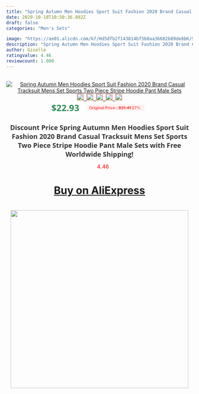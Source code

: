 ```yaml
---
title: "Spring Autumn Men Hoodies Sport Suit Fashion 2020 Brand Casual Tracksuit Mens Set Sports Two Piece Stripe Hoodie Pant Male Sets"
date: 2020-10-18T10:50:36.892Z
draft: false
categories: "Men's Sets"

image: "https://ae01.alicdn.com/kf/Hd5dfb2f143814bf5b0aa36682b89de8bK/Spring-Autumn-Men-Hoodies-Sport-Suit-Fashion-2020-Brand-Casual-Tracksuit-Mens-Set-Sports-Two-Piece.jpg"
description: "Spring Autumn Men Hoodies Sport Suit Fashion 2020 Brand Casual Tracksuit Mens Set Sports Two Piece Stripe Hoodie Pant Male Sets"
author: Giselle
ratingvalue: 4.46
reviewcount: 1.000
---
```

<br>
<div style="text-align: center;">
<a href="https://s.click.aliexpress.com/e/_AF6Fdj" target="_blank" rel="nofollow noopener noreferrer"><img alt="Spring Autumn Men Hoodies Sport Suit Fashion 2020 Brand Casual Tracksuit Mens Set Sports Two Piece Stripe Hoodie Pant Male Sets" class="magnifier-image" src="https://ae01.alicdn.com/kf/Hd5dfb2f143814bf5b0aa36682b89de8bK/Spring-Autumn-Men-Hoodies-Sport-Suit-Fashion-2020-Brand-Casual-Tracksuit-Mens-Set-Sports-Two-Piece.jpg_640x640.jpg">
<br>
<img style="border:1px solid salmon" src="https://ae01.alicdn.com/kf/Hd5dfb2f143814bf5b0aa36682b89de8bK/Spring-Autumn-Men-Hoodies-Sport-Suit-Fashion-2020-Brand-Casual-Tracksuit-Mens-Set-Sports-Two-Piece.jpg_120x120.jpg">&nbsp;&nbsp;<img style="border:1px solid salmon" src="https://ae01.alicdn.com/kf/H2296398ac20a4115939e03768fcdcf91U/Spring-Autumn-Men-Hoodies-Sport-Suit-Fashion-2020-Brand-Casual-Tracksuit-Mens-Set-Sports-Two-Piece.jpg_120x120.jpg">&nbsp;&nbsp;<img style="border:1px solid salmon" src="https://ae01.alicdn.com/kf/H9ca5dc345e87460690c6aaa1209bdab4N/Spring-Autumn-Men-Hoodies-Sport-Suit-Fashion-2020-Brand-Casual-Tracksuit-Mens-Set-Sports-Two-Piece.jpg_120x120.jpg">&nbsp;&nbsp;<img style="border:1px solid salmon" src="https://ae01.alicdn.com/kf/H39755946048d4a6194eb1f8b0f66b64de/Spring-Autumn-Men-Hoodies-Sport-Suit-Fashion-2020-Brand-Casual-Tracksuit-Mens-Set-Sports-Two-Piece.jpg_120x120.jpg">&nbsp;&nbsp;<img style="border:1px solid salmon" src="https://ae01.alicdn.com/kf/H184db770cf1445b9bb9f5b94a71a9c97u/Spring-Autumn-Men-Hoodies-Sport-Suit-Fashion-2020-Brand-Casual-Tracksuit-Mens-Set-Sports-Two-Piece.jpg_120x120.jpg"></a></div><br0>
<div style="text-align: center;"><span style="background-color: white; border: 0px; box-sizing: border-box; color: seagreen; display: inline-block; font-family: &quot;open sans&quot; , &quot;arial&quot; , &quot;helvetica&quot; , sans-serif , &quot;heiti&quot;; font-size: 24px; font-stretch: inherit; font-weight: 700; line-height: inherit; margin: 0px 10px 0px 0px; padding: 0px; vertical-align: middle;">$22.93 </span>
<span style="background: rgb(255 , 241 , 241); border-radius: 3px; border: 0px; box-sizing: border-box; color: #ff4747; display: inline-block; font-family: inherit; font-size: 12px; font-stretch: inherit; font-style: inherit; font-variant: inherit; font-weight: 600; line-height: inherit; margin: 0px; padding: 2px 5px; transform: scale(0.9); vertical-align: middle;">Original Price : <b style="text-decoration: line-through;">$31.41 </b> 27%&nbsp;&nbsp;</span></div>
<h1 style="color: #333333; display: inline-block; font-family: &quot;open sans&quot; , &quot;arial&quot; , &quot;helvetica&quot; , sans-serif , &quot;heiti&quot;; font-size: 18px; font-stretch: inherit; font-weight: 700; text-align: center;">Discount Price Spring Autumn Men Hoodies Sport Suit Fashion 2020 Brand Casual Tracksuit Mens Set Sports Two Piece Stripe Hoodie Pant Male Sets with Free Worldwide Shipping!</h1>
<div style="color: #ff4747; text-align: center;">
<img src="https://4.bp.blogspot.com/-M0ZcTcb-5uY/XleCXlxnR4I/AAAAAAAAAEc/OrjgMkXV1oMQFaCRZj5HQwOCBcu3w1FegCPcBGAYYCw/s1600/star.png" style="height: 15px;">&nbsp;<b>4.46</b></div>
<div class="button_cont" align="center"><a class="buynow_a" href="https://s.click.aliexpress.com/e/_AF6Fdj" target="_blank" rel="nofollow noopener noreferrer"><H1>Buy on AliExpress</H1></a></div><br>
<div class="separator" style="clear: both; text-align: center;">
<img src="https://lh3.googleusercontent.com/-pTy5HemUv9M/XlePHvY0dAI/AAAAAAAAAE4/0nX5iRUoIWY8eMW9Dpxeirr157OZliDIgCLcBGAsYHQ/s1600/badge.gif" width="480">
</div>
